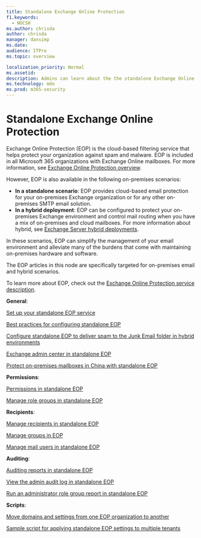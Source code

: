 ```yaml
---
title: Standalone Exchange Online Protection
f1.keywords: 
  - NOCSH
ms.author: chrisda
author: chrisda
manager: dansimp
ms.date: 
audience: ITPro
ms.topic: overview

localization_priority: Normal
ms.assetid:
description: Admins can learn about the the standalone Exchange Online Protection (EOP) that used to protect on-premises email environments (including hybrid environments).
ms.technology: mdo
ms.prod: m365-security
---
```


# Standalone Exchange Online Protection

Exchange Online Protection (EOP) is the cloud-based filtering service that helps protect your organization against spam and malware. EOP is included in all Microsoft 365 organizations with Exchange Online mailboxes. For more information, see [Exchange Online Protection overview](/microsoft-365/security/office-365-security/exchange-online-protection-overview).

However, EOP is also available in the following on-premises scenarios:

- **In a standalone scenario**: EOP provides cloud-based email protection for your on-premises Exchange organization or for any other on-premises SMTP email solution.
- **In a hybrid deployment**: EOP can be configured to protect your on-premises Exchange environment and control mail routing when you have a mix of on-premises and cloud mailboxes. For more information about hybrid, see [Exchange Server hybrid deployments](../exchange-hybrid.md).

In these scenarios, EOP can simplify the management of your email environment and alleviate many of the burdens that come with maintaining on-premises hardware and software.

The EOP articles in this node are specifically targeted for on-premises email and hybrid scenarios.

To learn more about EOP, check out the [Exchange Online Protection service description](/office365/servicedescriptions/exchange-online-protection-service-description/exchange-online-protection-service-description).

**General**:

[Set up your standalone EOP service](set-up-your-eop-service.md)

[Best practices for configuring standalone EOP](best-practices-for-configuring-eop.md)

[Configure standalone EOP to deliver spam to the Junk Email folder in hybrid environments](configure-eop-spam-protection-hybrid.md)

[Exchange admin center in standalone EOP](exchange-admin-center-eop.md)

[Protect on-premises mailboxes in China with standalone EOP](standalone-eop-china.md)

**Permissions**:

[Permissions in standalone EOP](feature-permissions-in-eop.md)

[Manage role groups in standalone EOP](manage-admin-role-group-permissions-in-eop.md)

**Recipients**:

[Manage recipients in standalone EOP](manage-recipients-in-eop.md)

[Manage groups in EOP](manage-groups-in-eop.md)

[Manage mail users in standalone EOP](manage-mail-users-in-eop.md)

**Auditing**:

[Auditing reports in standalone EOP](auditing-reports-in-eop.md)

[View the admin audit log in standalone EOP](view-the-admin-audit-log-eop.md)

[Run an administrator role group report in standalone EOP](admin-role-group-report-eop.md)

**Scripts**:

[Move domains and settings from one EOP organization to another](move-domains-and-settings-between-eop-orgs.md)

[Sample script for applying standalone EOP settings to multiple tenants](sample-script-standalone-eop-settings-to-multiple-tenants.md)
